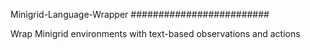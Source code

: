 Minigrid-Language-Wrapper
#########################

Wrap Minigrid environments with text-based observations and actions
